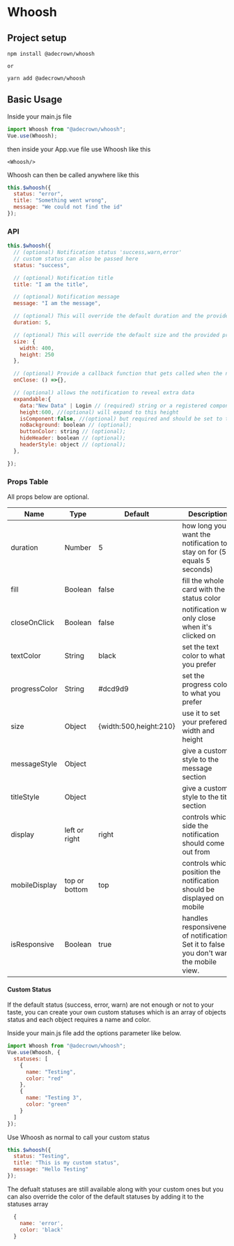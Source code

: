 # Whoosh

## Project setup

```
npm install @adecrown/whoosh

or

yarn add @adecrown/whoosh
```

## Basic Usage

Inside your main.js file

```javascript
import Whoosh from "@adecrown/whoosh";
Vue.use(Whoosh);
```

then inside your App.vue file use Whoosh like this

```
<Whoosh/>
```

Whoosh can then be called anywhere like this

```javascript
this.$whoosh({
  status: "error",
  title: "Something went wrong",
  message: "We could not find the id"
});
```

### API

```javascript
this.$whoosh({
  // (optional) Notification status 'success,warn,error'
  // custom status can also be passed here
  status: "success",

  // (optional) Notification title
  title: "I am the title",

  // (optional) Notification message
  message: "I am the message",

  // (optional) This will override the default duration and the provided prop duration
  duration: 5,

  // (optional) This will override the default size and the provided prop size
  size: {
    width: 400,
    height: 250
  },

  // (optional) Provide a callback function that gets called when the notification closes
  onClose: () =>{},

  // (optional) allows the notification to reveal extra data
  expandable:{
    data:"New Data" | Login // (required) string or a registered component,
    height:600, //(optional) will expand to this height
    isComponent:false, //(optional) but required and should be set to true if expandable is to display a component
    noBackground: boolean // (optional);
    buttonColor: string // (optional);
    hideHeader: boolean // (optional);
    headerStyle: object // (optional);
  },

});
```

### Props Table

All props below are optional.

| Name          | Type          | Default                | Description                                                                                 |
| ------------- | ------------- | ---------------------- | ------------------------------------------------------------------------------------------- |
| duration      | Number        | 5                      | how long you want the notification to stay on for (5 equals 5 seconds)                      |
| fill          | Boolean       | false                  | fill the whole card with the status color                                                   |
| closeOnClick  | Boolean       | false                  | notification will only close when it's clicked on                                           |
| textColor     | String        | black                  | set the text color to what you prefer                                                       |
| progressColor | String        | #dcd9d9                | set the progress color to what you prefer                                                   |
| size          | Object        | {width:500,height:210} | use it to set your prefered width and height                                                |
| messageStyle  | Object        |                        | give a custom style to the message section                                                  |
| titleStyle    | Object        |                        | give a custom style to the title section                                                    |
| display       | left or right | right                  | controls which side the notification should come out from                                   |
| mobileDisplay | top or bottom | top                    | controls which position the notification should be displayed on mobile                      |
| isResponsive  | Boolean       | true                   | handles responsiveness of notifications. Set it to false if you don't want the mobile view. |

#### Custom Status

If the default status (success, error, warn) are not enough or not to your taste, you can create your own custom statuses which is an array of objects status and each object requires a name and color.

Inside your main.js file add the options parameter like below.

```javascript
import Whoosh from "@adecrown/whoosh";
Vue.use(Whoosh, {
  statuses: [
    {
      name: "Testing",
      color: "red"
    },
    {
      name: "Testing 3",
      color: "green"
    }
  ]
});
```

Use Whoosh as normal to call your custom status

```javascript
this.$whoosh({
  status: "Testing",
  title: "This is my custom status",
  message: "Hello Testing"
});
```

The defualt statuses are still available along with your custom ones but you can also override the color of the default statuses by adding it to the statuses array

```javascript
  {
    name: 'error',
    color: 'black'
  }
```
